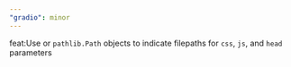 ```yaml
---
"gradio": minor
---
```


feat:Use or `pathlib.Path` objects to indicate filepaths for `css`, `js`, and `head` parameters
